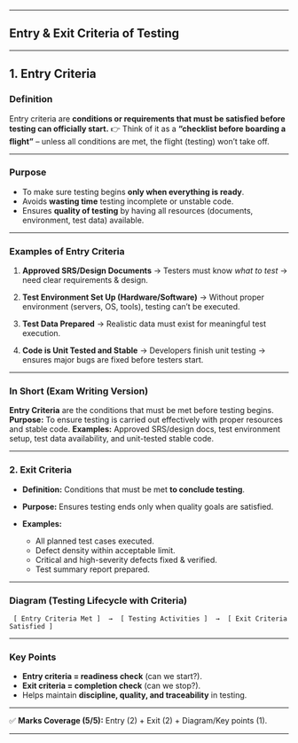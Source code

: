 
---

## **Entry & Exit Criteria of Testing**


---

## **1. Entry Criteria**

### **Definition**

Entry criteria are **conditions or requirements that must be satisfied before testing can officially start.**
👉 Think of it as a **“checklist before boarding a flight”** – unless all conditions are met, the flight (testing) won’t take off.

---

### **Purpose**

* To make sure testing begins **only when everything is ready**.
* Avoids **wasting time** testing incomplete or unstable code.
* Ensures **quality of testing** by having all resources (documents, environment, test data) available.


---

### **Examples of Entry Criteria**

1. **Approved SRS/Design Documents**
   → Testers must know *what to test* → need clear requirements & design.

2. **Test Environment Set Up (Hardware/Software)**
   → Without proper environment (servers, OS, tools), testing can’t be executed.

3. **Test Data Prepared**
   → Realistic data must exist for meaningful test execution.

4. **Code is Unit Tested and Stable**
   → Developers finish unit testing → ensures major bugs are fixed before testers start.

---

### **In Short (Exam Writing Version)**

**Entry Criteria** are the conditions that must be met before testing begins.
**Purpose:** To ensure testing is carried out effectively with proper resources and stable code.
**Examples:** Approved SRS/design docs, test environment setup, test data availability, and unit-tested stable code.




---

### **2. Exit Criteria**

* **Definition:** Conditions that must be met **to conclude testing**.
* **Purpose:** Ensures testing ends only when quality goals are satisfied.
* **Examples:**

  * All planned test cases executed.
  * Defect density within acceptable limit.
  * Critical and high-severity defects fixed & verified.
  * Test summary report prepared.

---

### **Diagram (Testing Lifecycle with Criteria)**

```
 [ Entry Criteria Met ]  →  [ Testing Activities ]  →  [ Exit Criteria Satisfied ]
```

---

### **Key Points**

* **Entry criteria = readiness check** (can we start?).
* **Exit criteria = completion check** (can we stop?).
* Helps maintain **discipline, quality, and traceability** in testing.

---

✅ **Marks Coverage (5/5):** Entry (2) + Exit (2) + Diagram/Key points (1).

---
